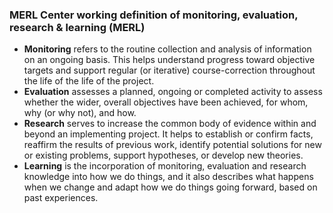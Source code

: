 ### MERL Center working definition of monitoring, evaluation, research & learning (MERL)
 
- **Monitoring** refers to the routine collection and analysis of information on an ongoing basis. This helps understand progress toward objective targets and support regular (or iterative) course-correction throughout the life of the life of the project.
- **Evaluation** assesses a planned, ongoing or completed activity to assess whether the wider, overall objectives have been achieved, for whom, why (or why not), and how.
- **Research** serves to increase the common body of evidence within and beyond an implementing project. It helps to establish or confirm facts, reaffirm the results of previous work, identify potential solutions for new or existing problems, support hypotheses, or develop new theories. 
- **Learning** is the incorporation of monitoring, evaluation and research knowledge into how we do things, and it also describes what happens when we change and adapt how we do things going forward, based on past experiences.
